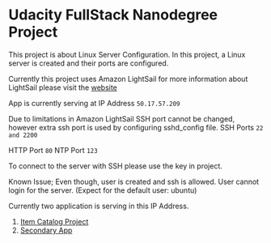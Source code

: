 # Udacity FullStack Nanodegree Project

This project is about Linux Server Configuration. In this project, a Linux server is created and their ports are configured.

Currently this project uses Amazon LightSail for more information about LightSail please visit the [website](https://amazonlightsail.com/)

App is currently serving at IP Address ```50.17.57.209```

Due to limitations in Amazon LightSail SSH port cannot be changed, however extra ssh port is used by configuring sshd_config file. SSH Ports ```22 and 2200```

HTTP Port ```80```
NTP Port ```123```

To connect to the server with SSH please use the key in project.

Known Issue; Even though, user is created and ssh is allowed. User cannot login for the server. (Expect for the default user: ubuntu)

Currently two application is serving in this IP Address.
1. [Item Catalog Project](itemcatalog.ernsnl.com)
2. [Secondary App](secondaryapp.ernsnl.com) 
